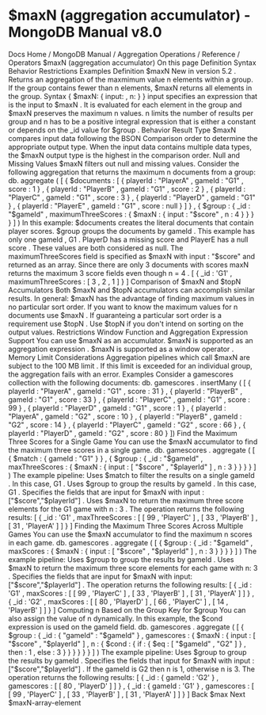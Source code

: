 # $maxN (aggregation accumulator) - MongoDB Manual v8.0


Docs Home / MongoDB Manual / Aggregation Operations / Reference / Operators $maxN (aggregation accumulator) On this page Definition Syntax Behavior Restrictions Examples Definition $maxN New in version 5.2 . Returns an aggregation of the maxmimum value n elements within a
group. If the group contains fewer than n elements, $maxN returns all elements in the group. Syntax { $maxN: { input: <expression>, n: <expression> } } input specifies an expression that is the input to $maxN . It
is evaluated for each element in the group and $maxN preserves the
maximum n values. n limits the number of results per group and n has to be a
positive integral expression that is either a constant or depends on
the _id value for $group . Behavior Result Type $maxN compares input data following the BSON Comparison order to
determine the appropriate output type. When the input data contains
multiple data types, the $maxN output type is the highest in the comparison order. Null and Missing Values $maxN filters out null and missing values. Consider the following aggregation that returns the maximum n documents from a group: db. aggregate ( [ { $documents : [ { playerId : "PlayerA" , gameId : "G1" , score : 1 } , { playerId : "PlayerB" , gameId : "G1" , score : 2 } , { playerId : "PlayerC" , gameId : "G1" , score : 3 } , { playerId : "PlayerD" , gameId : "G1" } , { playerId : "PlayerE" , gameId : "G1" , score : null } ] } , { $group : { _id : "$gameId" , maximumThreeScores : { $maxN : { input : "$score" , n : 4 } } } } ] ) In this example: $documents creates the literal documents that contain
player scores. $group groups the documents by gameId . This
example has only one gameId , G1 . PlayerD has a missing score and PlayerE has a
null score . These values are both considered as null. The maximumThreeScores field is specified as $maxN with input : "$score" and returned as an array. Since there are only 3 documents with scores maxN returns the
maximum 3 score fields even though n = 4 . [ { _id : 'G1' , maximumThreeScores : [ 3 , 2 , 1 ] } ] Comparison of $maxN and $topN Accumulators Both $maxN and $topN accumulators can accomplish similar
results. In general: $maxN has the advantage of finding maximum values
in no particular sort order. If you want to know the
maximum values for n documents use $maxN . If guaranteing a particular sort order is a requirement
use $topN . Use $topN if you don't intend on sorting on the output
values. Restrictions Window Function and Aggregation Expression Support You can use $maxN as an accumulator. $maxN is supported as an aggregation expression . $maxN is supported as a window operator . Memory Limit Considerations Aggregation pipelines which call $maxN are subject to the 100 MB limit . If this
limit is exceeded for an individual group, the aggregation fails
with an error. Examples Consider a gamescores collection with the following documents: db. gamescores . insertMany ( [ { playerId : "PlayerA" , gameId : "G1" , score : 31 } , { playerId : "PlayerB" , gameId : "G1" , score : 33 } , { playerId : "PlayerC" , gameId : "G1" , score : 99 } , { playerId : "PlayerD" , gameId : "G1" , score : 1 } , { playerId : "PlayerA" , gameId : "G2" , score : 10 } , { playerId : "PlayerB" , gameId : "G2" , score : 14 } , { playerId : "PlayerC" , gameId : "G2" , score : 66 } , { playerId : "PlayerD" , gameId : "G2" , score : 80 } ]) Find the Maximum Three Scores for a Single Game You can use the $maxN accumulator to find the maximum three scores
in a single game. db. gamescores . aggregate ( [ { $match : { gameId : "G1" } } , { $group : { _id : "$gameId" , maxThreeScores : { $maxN : { input : [ "$score" , "$playerId" ] , n : 3 } } } } ] ) The example pipeline: Uses $match to filter the results on a single gameId .
In this case, G1 . Uses $group to group the results by gameId . In this
case, G1 . Specifies the fields that are input for $maxN with input : ["$score","$playerId"] . Uses $maxN to return the maximum three score elements
for the G1 game with n : 3 . The operation returns the following results: [ { _id : 'G1' , maxThreeScores : [ [ 99 , 'PlayerC' ] , [ 33 , 'PlayerB' ] , [ 31 , 'PlayerA' ] ] } ] Finding the Maximum Three Scores Across Multiple Games You can use the $maxN accumulator to find the maximum n scores in each game. db. gamescores . aggregate ( [ { $group : { _id : "$gameId" , maxScores : { $maxN : { input : [ "$score" , "$playerId" ] , n : 3 } } } } ] ) The example pipeline: Uses $group to group the results by gameId . Uses $maxN to return the maximum three score elements
for each game with n: 3 . Specifies the fields that are input for $maxN with input: ["$score","$playerId"] . The operation returns the following results: [ { _id : 'G1' , maxScores : [ [ 99 , 'PlayerC' ] , [ 33 , 'PlayerB' ] , [ 31 , 'PlayerA' ] ] } , { _id : 'G2' , maxScores : [ [ 80 , 'PlayerD' ] , [ 66 , 'PlayerC' ] , [ 14 , 'PlayerB' ] ] } ] Computing n Based on the Group Key for $group You can also assign the value of n dynamically. In this example,
the $cond expression is used on the gameId field. db. gamescores . aggregate ( [ { $group : { _id : { "gameId" : "$gameId" } , gamescores : { $maxN : { input : [ "$score" , "$playerId" ] , n : { $cond : { if : { $eq : [ "$gameId" , "G2" ] } , then : 1 , else : 3 } } } } } } ] ) The example pipeline: Uses $group to group the results by gameId . Specifies the fields that input for $maxN with input : ["$score","$playerId"] . If the gameId is G2 then n is 1, otherwise n is 3. The operation returns the following results: [ { _id : { gameId : 'G2' } , gamescores : [ [ 80 , 'PlayerD' ] ] } , { _id : { gameId : 'G1' } , gamescores : [ [ 99 , 'PlayerC' ] , [ 33 , 'PlayerB' ] , [ 31 , 'PlayerA' ] ] } ] Back $max Next $maxN-array-element
